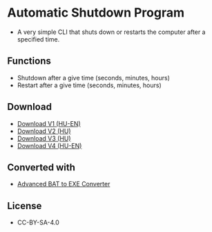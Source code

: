 # Automatic Shutdown Program

- A very simple CLI that shuts down or restarts the computer after a specified time.

## Functions

- Shutdown after a give time (seconds, minutes, hours)
- Restart after a give time (seconds, minutes, hours)

## Download

- [Download V1 (HU-EN)](https://github.com/Levminer/ALP-ASP/releases/tag/V1)
- [Download V2 (HU)](https://github.com/Levminer/ALP-ASP/releases/tag/V2)
- [Download V3 (HU)](https://github.com/Levminer/ALP-ASP/releases/tag/V3)
- [Download V4 (HU-EN)](https://github.com/Levminer/ALP-ASP/releases/tag/V4)

## Converted with

- [Advanced BAT to EXE Converter](https://www.battoexeconverter.com/#downloadbattoexe)

## License

- CC-BY-SA-4.0
